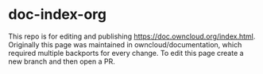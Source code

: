 # doc-index-org 
This repo is for editing and publishing https://doc.owncloud.org/index.html. 
Originally this page was maintained in owncloud/documentation, which required multiple backports for every 
change. To edit this page create a new branch and then open a PR.
